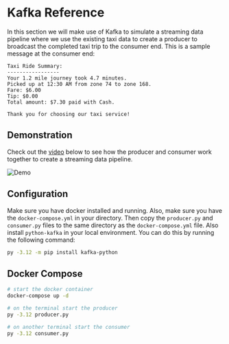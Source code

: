 # Kafka Reference

In this section we will make use of Kafka to simulate a streaming data pipeline where we use the existing taxi data to create a producer to broadcast the completed taxi trip to the consumer end. This is a sample message at the consumer end:

```
Taxi Ride Summary:
-----------------
Your 1.2 mile journey took 4.7 minutes.
Picked up at 12:30 AM from zone 74 to zone 168.
Fare: $6.00
Tip: $0.00
Total amount: $7.30 paid with Cash.

Thank you for choosing our taxi service!
```

## Demonstration
Check out the [video](https://youtu.be/LTH3W15_tcE) below to see how the producer and consumer work together to create a streaming data pipeline.

![Demo](demo-kafka.gif)

## Configuration

Make sure you have docker installed and running. Also, make sure you have the `docker-compose.yml` in your directory. Then copy the `producer.py` and `consumer.py` files to the same directory as the `docker-compose.yml` file. Also install `python-kafka` in your local environment. You can do this by running the following command:

```bash
py -3.12 -m pip install kafka-python
```

## Docker Compose

```bash
# start the docker container
docker-compose up -d

# on the terminal start the producer
py -3.12 producer.py

# on another terminal start the consumer
py -3.12 consumer.py
```